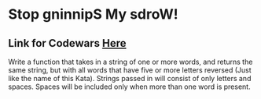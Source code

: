 # Stop gninnipS My sdroW!
## Link for Codewars [Here](https://www.codewars.com/kata/5264d2b162488dc400000001/rust)

Write a function that takes in a string of one or more words, and returns the same string, but with all words that have five or more letters reversed (Just like the name of this Kata). Strings passed in will consist of only letters and spaces. Spaces will be included only when more than one word is present.
